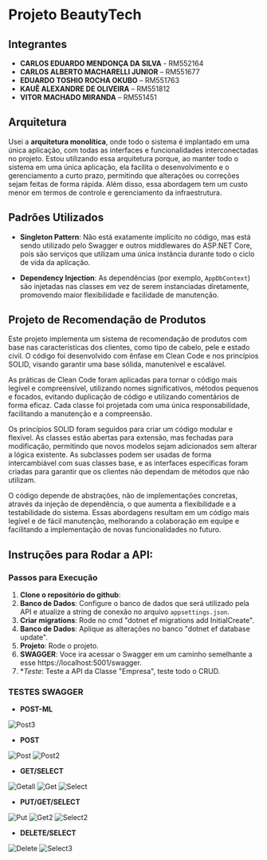 # Projeto BeautyTech

## Integrantes

- **CARLOS EDUARDO MENDONÇA DA SILVA** - RM552164
- **CARLOS ALBERTO MACHARELLI JUNIOR** – RM551677
- **EDUARDO TOSHIO ROCHA OKUBO** – RM551763
- **KAUÊ ALEXANDRE DE OLIVEIRA** – RM551812
- **VITOR MACHADO MIRANDA** – RM551451

## Arquitetura

Usei a **arquitetura monolítica**, onde todo o sistema é implantado em uma única aplicação, com todas as interfaces e funcionalidades interconectadas no projeto. Estou utilizando essa arquitetura porque, ao manter todo o sistema em uma única aplicação, ela facilita o desenvolvimento e o gerenciamento a curto prazo, permitindo que alterações ou correções sejam feitas de forma rápida. Além disso, essa abordagem tem um custo menor em termos de controle e gerenciamento da infraestrutura.

## Padrões Utilizados

- **Singleton Pattern**: Não está exatamente implícito no código, mas está sendo utilizado pelo Swagger e outros middlewares do ASP.NET Core, pois são serviços que utilizam uma única instância durante todo o ciclo de vida da aplicação.

- **Dependency Injection**: As dependências (por exemplo, `AppDbContext`) são injetadas nas classes em vez de serem instanciadas diretamente, promovendo maior flexibilidade e facilidade de manutenção.

## Projeto de Recomendação de Produtos

Este projeto implementa um sistema de recomendação de produtos com base nas características dos clientes, como tipo de cabelo, pele e estado civil. O código foi desenvolvido com ênfase em Clean Code e nos princípios SOLID, visando garantir uma base sólida, manutenível e escalável.

As práticas de Clean Code foram aplicadas para tornar o código mais legível e compreensível, utilizando nomes significativos, métodos pequenos e focados, evitando duplicação de código e utilizando comentários de forma eficaz. Cada classe foi projetada com uma única responsabilidade, facilitando a manutenção e a compreensão.

Os princípios SOLID foram seguidos para criar um código modular e flexível. As classes estão abertas para extensão, mas fechadas para modificação, permitindo que novos modelos sejam adicionados sem alterar a lógica existente. As subclasses podem ser usadas de forma intercambiável com suas classes base, e as interfaces específicas foram criadas para garantir que os clientes não dependam de métodos que não utilizam.

O código depende de abstrações, não de implementações concretas, através da injeção de dependência, o que aumenta a flexibilidade e a testabilidade do sistema. Essas abordagens resultam em um código mais legível e de fácil manutenção, melhorando a colaboração em equipe e facilitando a implementação de novas funcionalidades no futuro.

## Instruções para Rodar a API:

### Passos para Execução

1. **Clone o repositório do github**:
2. **Banco de Dados**: Configure o banco de dados que será utilizado pela API e atualize a string de conexão no arquivo `appsettings.json`.
3. **Criar migrations**: Rode no cmd "dotnet ef migrations add InitialCreate".
4. **Banco de Dados**: Aplique as alterações no banco "dotnet ef database update".
5. **Projeto**: Rode o projeto.
6. **SWAGGER**: Voce ira acessar o Swagger em um caminho semelhante a esse https://localhost:5001/swagger.
7. **Teste*: Teste a API da Classe "Empresa", teste todo o CRUD.

### TESTES SWAGGER

- **POST-ML**

![Post3](imagens-swagger/POST3.png)

- **POST**

![Post](imagens-swagger/POST.png)
![Post2](imagens-swagger/POST2.png)


- **GET/SELECT**
  
![Getall](imagens-swagger/GETALL.png)
![Get](imagens-swagger/GET.png)
![Select](imagens-swagger/SELECT.png)


- **PUT/GET/SELECT**
  
![Put](imagens-swagger/PUT.png)
![Get2](imagens-swagger/GET2.png)
![Select2](imagens-swagger/SELECT2.png)


- **DELETE/SELECT**
  
![Delete](imagens-swagger/DELET.png)
![Select3](imagens-swagger/SELECT3.png)

















